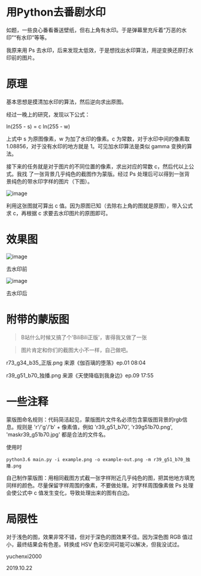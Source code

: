 # 用Python去番剧水印

如题，一些良心番看番送壁纸，但右上角有水印。于是弹幕里充斥着“万恶的水印”“有水印”等等。

我原来用 Ps 去水印，后来发现太低效，于是想找出水印算法，用逆变换还原打水印前的图片。

# 原理

基本思想是摸清加水印的算法，然后逆向求出原图。

经过一晚上的研究，发现以下公式：

ln(255 - s) = c ln(255 - w)

上式中 s 为原图像素，w 为加了水印的像素。c 为常数，对于水印中间的像素取 1.08856，对于没有水印的地方就是 1。可见加水印算法是类似 gamma 变换的算法。

接下来的任务就是对于图片的不同位置的像素，求出对应的常数 c，然后代以上公式。我找 了一张背景几乎纯色的截图作为蒙版。经过 Ps 处理后可以得到一张背景纯色的带水印字样的图片（下图）。

![image](https://github.com/yuchenxi2000/bilibili-watermark/blob/master/mask.png)

利用这张图就可算出 c 值。因为原图已知（去除右上角的图就是原图），带入公式求 c，再根据 c 求要去水印图片的原图即可。

# 效果图

![image](https://github.com/yuchenxi2000/bilibili-watermark/blob/master/example-small.jpg)

去水印前

![image](https://github.com/yuchenxi2000/bilibili-watermark/blob/master/example-out-small.jpg)

去水印后

# 附带的蒙版图

> B站什么时候又搞了个'BiliBili正版'，害得我又做了一张

> 图片肯定和你们的截图大小不一样，自己做吧。

r73_g34_b35_正版.png 来源《伽百璃的堕落》ep.01 08:04

r39_g51_b70_独播.png 来源《天使降临到我身边》ep.09 17:55

# 一些注释

蒙版图命名规则：代码简洁起见，蒙版图片文件名必须包含蒙版图背景的rgb信息。规则是 'r'/'g'/'b' + 像素值，例如 'r39_g51_b70', 'r39g51b70.png', 'maskr39_g51b70.jpg' 都是合法的文件名。

使用时

``` shell
python3.6 main.py -i example.png -o example-out.png -m r39_g51_b70_独播.png
```

自己制作蒙版图：用相同截图方式截一张字样附近几乎纯色的图，把其他地方填充同样的颜色。尽量保留字样周围的像素，不要做处理。对字样周围像素做 Ps 处理会使公式中 c 值发生变化，导致处理出来的图有白边。

# 局限性

对于浅色的图，效果非常不错，但对于深色的图效果不佳。因为深色图 RGB 值过小，最终结果会有色差。转换成 HSV 色彩空间可能可以解决，但我没试过。



yuchenxi2000

2019.10.22